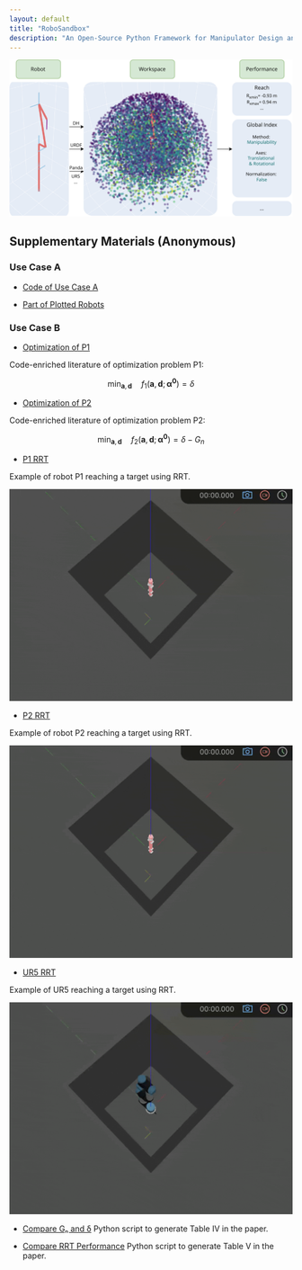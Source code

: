 ```yaml
---
layout: default
title: "RoboSandbox"
description: "An Open-Source Python Framework for Manipulator Design and Analysis"
---
```


<script id="MathJax-script" async
  src="https://cdn.jsdelivr.net/npm/mathjax@3/es5/tex-mml-chtml.js">
</script>


![Cover Image](images/callout.svg)

## Supplementary Materials (Anonymous)

### Use Case A

- [Code of Use Case A](docs/use_case_A.html)

- [Part of Plotted Robots](docs/plot_robots.html)

### Use Case B

- [Optimization of P1](docs/optimization_p1.html)

Code-enriched literature of optimization problem P1:

$$
\min_{\mathbf{a}, \mathbf{d}}\quad f_{1}(\mathbf{a}, \mathbf{d}; \boldsymbol{\alpha^0}) = \delta
$$

- [Optimization of P2](docs/optimization_p2.html)

Code-enriched literature of optimization problem P2:

$$
\min_{\mathbf{a}, \mathbf{d}}\quad f_{2}(\mathbf{a}, \mathbf{d}; \boldsymbol{\alpha^0}) = \delta - G_{n}
$$

- [P1 RRT](docs/example_rrt_p1.html)

Example of robot P1 reaching a target using RRT.

![RRT P1](images/rrt_p1.gif)

- [P2 RRT](docs/example_rrt_p2.html)

Example of robot P2 reaching a target using RRT.

![RRT P2](images/rrt_p2.gif)

- [UR5 RRT](docs/example_rrt_ur5.html)

Example of UR5 reaching a target using RRT.

![RRT UR5](images/rrt_ur5.gif)


- [Compare Gₙ and δ](docs/table_iv.html)
Python script to generate Table IV in the paper.

- [Compare RRT Performance](docs/table_v.html)
Python script to generate Table V in the paper.
